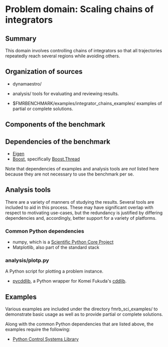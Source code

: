 Problem domain: Scaling chains of integrators
=============================================

Summary
-------

This domain involves controlling chains of integrators so that all trajectories
repeatedly reach several regions while avoiding others.


Organization of sources
-----------------------

* dynamaestro/

* analysis/ tools for evaluating and reviewing results.

* $FMRBENCHMARK/examples/integrator_chains_examples/ examples of partial or
  complete solutions.


Components of the benchmark
---------------------------




Dependencies of the benchmark
-----------------------------

* [Eigen](http://eigen.tuxfamily.org)
* [Boost](http://www.boost.org), specifically [Boost.Thread](http://www.boost.org/libs/thread/)

Note that dependencies of examples and analysis tools are *not* listed here
because they are not necessary to use the benchmark per se.


Analysis tools
--------------

There are a variety of manners of studying the results. Several tools are
included to aid in this process. These may have significant overlap with respect
to motivating use-cases, but the redundancy is justified by differing
dependencies and, accordingly, better support for a variety of platforms.

### Common Python dependencies

* numpy, which is a [Scientific Python Core Project](https://scientific-python.org/specs/core-projects/)
* Matplotlib, also part of the standard stack

### analysis/plotp.py

A Python script for plotting a problem instance.

* [pycddlib](https://pypi.python.org/pypi/pycddlib), a Python wrapper for
  Komei Fukuda's [cddlib](http://www.inf.ethz.ch/personal/fukudak/cdd_home/index.html).


Examples
--------

Various examples are included under the directory fmrb_sci_examples/ to
demonstrate basic usage as well as to provide partial or complete solutions.

Along with the common Python dependencies that are listed above, the examples
require the following:

* [Python Control Systems Library](https://github.com/python-control/python-control)
